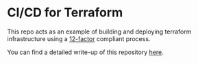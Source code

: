 # CI/CD for Terraform

This repo acts as an example of building and deploying terraform infrastructure using a [12-factor](https://12factor.net) compliant process.

You can find a detailed write-up of this repository [here](http://localhost:4000/2018/11/13/12-factor-terraform.html).
